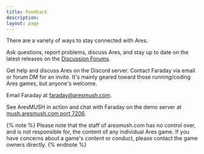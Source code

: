 ```yaml
---
title: Feedback
description: 
layout: page
---
```


There are a variety of ways to stay connected with Ares.

<i class="fas fa-comment-alt-lines fa-2x" aria-hidden="true"></i> Ask questions, report problems, discuss Ares, and stay up to date on the latest releases on the <a href="http://forum.aresmush.com">Discussion Forums</a>.

<i class="fas fa-comments fa-2x" aria-hidden="true"></i> Get help and discuss Ares on the Discord server. Contact Faraday via email or forum DM for an invite. It's mainly geared toward those running/coding Ares games, but anyone's welcome.  

<i class="fal fa-envelope-open-text fa-2x" aria-hidden="true"></i> Email Faraday at [faraday@aresmush.com](mailto:faraday@aresmush.com).

<i class="fa fa-globe fa-2x" aria-hidden="true"></i> See AresMUSH in action and chat with Faraday on the demo server at [mush.aresmush.com port 7206](telnet:mush.aresmush.com:7206).

{% note %}
Please note that the staff of aresmush.com has no control over, and is not responsible for, the content of any individual Ares game. If you have concerns about a game's content or conduct, please contact the game owners directly.
{% endnote %}
